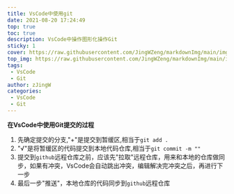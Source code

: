 ```yaml
---
title: VsCode中使用git
date: 2021-08-20 17:24:49
top: true 
toc: true
description: VsCode中操作图形化操作Git
sticky: 1
cover: https://raw.githubusercontent.com/JingWZeng/markdownImg/main/img/202108232032970.jpg
top_img: https://raw.githubusercontent.com/JingWZeng/markdownImg/main/img/202108232032970.jpg
tags: 
 - VsCode
 - Git
author: zJingW
categories: 
 - VsCode
 - Git
---
```


**在VsCode中使用Git提交的过程**
1. 先确定提交的分支,"+"是提交到暂缓区,相当于`git add .`
2. "√"是将暂缓区的代码提交到本地代码仓库,相当于`git commit -m ""`
3. 提交到`github`远程仓库之前，应该先"拉取"远程仓库，用来和本地的仓库做同步，如果有冲突，VsCode会自动跳出冲突，编辑解决完冲突之后，再进行下一步
4. 最后一步"推送"，本地仓库的代码同步到`github`远程仓库
